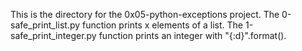 This is the directory for the 0x05-python-exceptions project.
The 0-safe_print_list.py function prints x elements of a list.
The 1-safe_print_integer.py function prints an integer with "{:d}".format().
